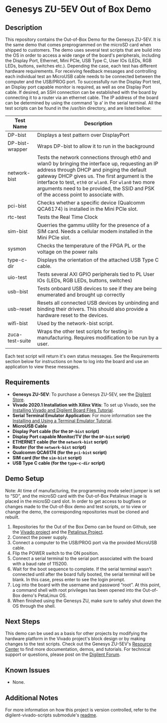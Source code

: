 Genesys ZU-5EV Out of Box Demo
==========================

Description
-----------
This repository contains the Out-of-Box Demo for the Genesys ZU-5EV. It is the same demo that comes preprogrammed on the microSD card when shipped to customers. The demo uses several test scripts that are build into the OS in order to access a wide range of 
the board's peripherals, including the Display Port, Ethernet, Mini PCIe, USB Type C, User IOs (LEDs, RGB LEDs, buttons, switches etc.). Depending the case, each test has 
different hardware requirements. For receiving feedback mesasges and controlling each individual test an MicroUSB cable needs to be connected between the computer and the USB/PROG port.
To successfully run the Display Port test, an Display port capable monitor is required, as well as one Display Port cable. If desired, an SSH connection can be established with the board by connecting it
to a router via an ethernet cable. The IP address of the board can be determined by using the command 'ip a' in the serial terminal. 
All the test scripts can be found in the /usr/bin directory, and are listed bellow:

| Test Name                                 | Description                                                |
| ---------------------------------------   | --------------------------------                           |
| DP-bist                                   | Displays a test pattern over DisplayPort                   |
| DP-bist-wrapper                           | Wraps DP-bist to allow it to run in the background         |
| network-bist                              | Tests the network connections through eth0 and wlan0 by bringing the interface up, requesting an IP address through DHCP and pinging the default gateway DHCP gives us. The first argument is the interface to test, `eth0` or `wlan0`. For `wlan0` two more arguments need to be provided, the SSID and PSK of the access point to associate with.                        |
| pci-bist                                  | Checks whether a specific device (Qualcomm QCA6174) is installed in the Mini PCIe slot.                              |
| rtc-test                                  | Tests the Real Time Clock                                  |
| sim-bist                                  | Querries the gammu utility for the presence of a SIM card. Needs a cellular modem installed in the Mini PCIe slot.                                 |
| sysmon                                    | Checks the temperature of the FPGA PL or the voltage on the power rails   |
| type-c-dir                                | Displays the orientation of the attached USB Type C cable.   |
| uio-test                                  | Tests several AXI GPIO peripherals tied to PL User IOs (LEDs, RGB LEDs, buttons, switches)    |
| usb-bist                                  | Tests onboard USB devices to see if they are being enumerated and brought up correctly    |
| usb-reset                                 | Resets all connected USB devices by unbinding and binding their drivers. This should also provide a hardware reset to the devices.     |
| wifi-bist                                 | Used by the network-bist script.      |
| zuca-test-suite                           | Wraps the other test scripts for testing in manufacturing. Requires modification to be run by a user.       |
 


Each test script will return it's own status messages. See the Requirements section below for instructions on how to log into the board and use an application to view these messages.

Requirements
------------
* **Genesys ZU-5EV**: To purchase a Genesys ZU-5EV, see the [Digilent Store](https://store.digilentinc.com/genesys-zu-zynq-ultrascale-mpsoc-development-board/).
* **Vivado 2020.1 Installation with Xilinx Vitis**: To set up Vivado, see the [Installing Vivado and Digilent Board Files Tutorial](https://reference.digilentinc.com/vivado/installing-vivado/start).
* **Serial Terminal Emulator Application**: For more information see the [Installing and Using a Terminal Emulator Tutorial](https://reference.digilentinc.com/learn/programmable-logic/tutorials/tera-term).
* **MicroUSB Cable**
* **Display Port cable (for the `DP-bist` script)**
* **Display Port capable Monitor/TV (for the `DP-bist` script)**
* **ETHERNET cable (for the `network-bist` script)**
* **Router (for the `network-bist` script)**
* **Qualcomm QCA6174 (for the `pci-bist` script)**
* **SIM card (for the `sim-bist` script)**
* **USB Type C cable (for the `type-c-dir` script)**


Demo Setup
----------
Note: At time of manufacturing, the programming mode select jumper is set to “SD”, and the microSD card with the Out-of-Box Petalinux image is placed in the microSD card slot. In order to get access to bugfixes
or changes made to the Out-of-Box demo and test scripts, or to view or change the demo, the corresponding repositories must be cloned and rebuilt. 

1. Repositories for the Out of the Box Demo can be found on Github, see the [Vivado project](https://github.com/Digilent/Genesys-ZU-HW/tree/5ev/master) and the [Petalinux Project](https://github.com/Digilent/genesys-zu-os/tree/5ev/master).
2. Connect the power supply.
3. Connect a computer to the USB/PROG port via the provided MicroUSB cable.
4. Flip the POWER switch to the ON position.
5. Connect a serial terminal to the serial port associated with the board with a baud rate of 115200.
6. Wait for the boot sequence to complete. If the serial terminal wasn't connected until after the board fully booted, the serial terminal will be blank. In this case, press enter to see the login prompt.
7. Log into the board with the username and password “root”. At this point, a command shell with root privileges has been opened into the Out-of-Box demo's PetaLinux OS. 
8. When finished using the Genesys ZU, make sure to safely shut down the OS through the shell.

Next Steps
----------
This demo can be used as a basis for other projects by modifying the hardware platform in the Vivado project's block design or by making changes to the test scripts.
Check out the Genesys ZU-5EV's [Resource Center](https://reference.digilentinc.com/programmable-logic/genesys-zu/start) to find more documentation, demos, and tutorials.
For technical support or questions, please post on the [Digilent Forum](forum.digilentinc.com).

Known Issues
------------
* None.

Additional Notes
----------------
For more information on how this project is version controlled, refer to the digilent-vivado-scripts submodule's [readme](https://github.com/digilent/digilent-vivado-scripts).